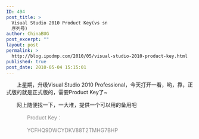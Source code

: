 ```yaml
---
ID: 494
post_title: >
  Visual Studio 2010 Product Key(vs sn
  序列号)
author: ChinaBUG
post_excerpt: ""
layout: post
permalink: >
  http://blog.ipodmp.com/2010/05/visual-studio-2010-product-key.html
published: true
post_date: 2010-05-04 15:15:01
---
```

　　上星期，升级Visual Studio 2010 Professional，今天打开一看，哟，靠，正式版的就是正式版的，需要Product Key了~

　　网上随便找一下，一大堆，提供一个可以用的备用吧

<span style="color: #888888;">　　　　Product Key：</span>

<span style="color: #888888;">　　　　YCFHQ9DWCYDKV88T2TMHG7BHP</span>